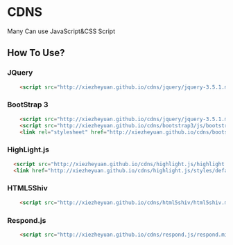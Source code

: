# CDNS
Many Can use JavaScript&amp;CSS Script
## How To Use?

### JQuery
  ```html
      <script src="http://xiezheyuan.github.io/cdns/jquery/jquery-3.5.1.min.js" type="text/javascript"></script>
 ```

### BootStrap 3
  ```html
      <script src="http://xiezheyuan.github.io/cdns/jquery/jquery-3.5.1.min.js" type="text/javascript"></script>
      <script src="http://xiezheyuan.github.io/cdns/bootstrap3/js/bootstrap.min.js" type="text/javascript"></script>
      <link rel="stylesheet" href="http://xiezheyuan.github.io/cdns/bootstrap3/css/bootstrap.min.css">
  ```
### HighLight.js
  ```html
    <script src="http://xiezheyuan.github.io/cdns/highlight.js/highlight.pack.js" type="text/javascript"></script>
    <link href="http://xiezheyuan.github.io/cdns/highlight.js/styles/default.css" rel="stylesheet">
  ```
### HTML5Shiv
```html
    <script src="http://xiezheyuan.github.io/cdns/html5shiv/html5shiv.min.js" type="text/javascript"></script>
```
### Respond.js
```html
    <script src="http://xiezheyuan.github.io/cdns/respond.js/respond.min.js" type="text/javascript"></script>
```
